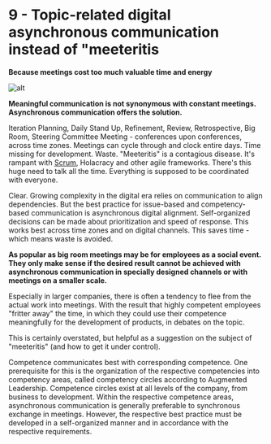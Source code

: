 # 9 - Topic-related digital asynchronous communication instead of "meeteritis

**Because meetings cost too much valuable time and energy**

![alt](../images/9-principle-1800x1350-1-1024x768.webp)

**Meaningful communication is not synonymous with constant meetings. Asynchronous communication offers the solution.**

Iteration Planning, Daily Stand Up, Refinement, Review, Retrospective, Big Room, Steering Committee Meeting - conferences upon conferences, across time zones. Meetings can cycle through and clock entire days. Time missing for development. Waste. "Meeteritis" is a contagious disease. It's rampant with [Scrum](https://rosho.world/en/safe/what-is-scrum/), Holacracy and other agile frameworks. There's this huge need to talk all the time. Everything is supposed to be coordinated with everyone.

Clear. Growing complexity in the digital era relies on communication to align dependencies. But the best practice for issue-based and competency-based communication is asynchronous digital alignment.
Self-organized decisions can be made about prioritization and speed of response. This works best across time zones and on digital channels. This saves time - which means waste is avoided.

**As popular as big room meetings may be for employees as a social event. They only make sense if the desired result cannot be achieved with asynchronous communication in specially designed channels or with meetings on a smaller scale.**

Especially in larger companies, there is often a tendency to flee from the actual work into meetings. With the result that highly competent employees "fritter away" the time, in which they could use their competence meaningfully for the development of products, in debates on the topic.

This is certainly overstated, but helpful as a suggestion on the subject of "meeteritis" (and how to get it under control).

Competence communicates best with corresponding competence. One prerequisite for this is the organization of the respective competencies into competency areas, called competency circles according to Augmented Leadership. Competence circles exist at all levels of the company, from business to development. Within the respective competence areas, asynchronous communication is generally preferable to synchronous exchange in meetings. However, the respective best practice must be developed in a self-organized manner and in accordance with the respective requirements.
